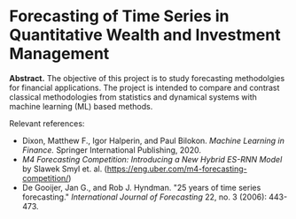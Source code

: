 # Forecasting of Time Series in Quantitative Wealth and Investment Management

**Abstract.** The objective of this project is to study forecasting methodolgies for financial applications. The project is intended to compare and contrast classical methodologies from statistics and dynamical systems with machine learning (ML) based methods. 

Relevant references:
* Dixon, Matthew F., Igor Halperin, and Paul Bilokon. *Machine Learning in Finance.* Springer International Publishing, 2020.
* *M4 Forecasting Competition: Introducing a New Hybrid ES-RNN Model* by Slawek Smyl et. al. (https://eng.uber.com/m4-forecasting-competition/)
* De Gooijer, Jan G., and Rob J. Hyndman. "25 years of time series forecasting." *International Journal of Forecasting* 22, no. 3 (2006): 443-473.
